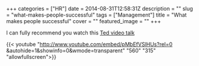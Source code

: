 +++
categories = ["HR"]
date = 2014-08-31T12:58:31Z
description = ""
slug = "what-makes-people-successful"
tags = ["Management"]
title = "What makes people successful"
cover = ""
featured_image = ""
+++


I can fully recommend you watch this [Ted video talk]( https://youtu.be/UN79-Tv5GHY)

{{< youtube "http://www.youtube.com/embed/pMbEfVSlHUs?rel=0 &autohide=1&showinfo=0&wmode=transparent" "560" "315" "allowfullscreen">}}

